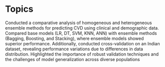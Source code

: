 # Topics
Conducted a comparative analysis of homogeneous and heterogeneous ensemble methods for predicting CVD using clinical and demographic data. Compared base models (LR, DT, SVM, KNN, ANN) with ensemble methods (Bagging, Boosting, and Stacking), where ensemble models showed superior performance. Additionally, conducted cross-validation on an Indian dataset, revealing performance variations due to differences in data distribution. Highlighted the importance of robust validation techniques and the challenges of model generalization across diverse populations
